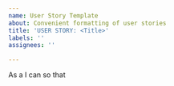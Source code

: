 ```yaml
---
name: User Story Template
about: Convenient formatting of user stories
title: 'USER STORY: <Title>'
labels: ''
assignees: ''

---
```


As a **<role>** I can **<action>** so that **<expected result>**
